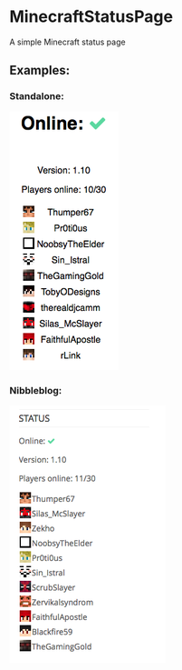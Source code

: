 # MinecraftStatusPage
A simple Minecraft status page

## Examples:

### Standalone:

![standalone2](img/main-2.png)


### Nibbleblog:

![nibbleblog](img/nibbleblog.png)
